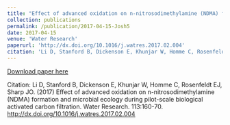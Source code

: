 ```yaml
---
title: "Effect of advanced oxidation on n-nitrosodimethylamine (NDMA) formation and microbial ecology during pilot-scale biological activated carbon filtration"
collection: publications
permalink: /publication/2017-04-15-Josh5
date: 2017-04-15
venue: 'Water Research'
paperurl: 'http://dx.doi.org/10.1016/j.watres.2017.02.004'
citation: 'Li D, Stanford B, Dickenson E, Khunjar W, Homme C, Rosenfeldt EJ, Sharp JO. (2017) Effect of advanced oxidation on n-nitrosodimethylamine (NDMA) formation and microbial ecology during pilot-scale biological activated carbon filtration. Water Research. 113:160-70. http://dx.doi.org/10.1016/j.watres.2017.02.004'
---
```


<a href='http://dx.doi.org/10.1016/j.watres.2017.02.004'>Download paper here</a>

Citation: Li D, Stanford B, Dickenson E, Khunjar W, Homme C, Rosenfeldt EJ, Sharp JO. (2017) Effect of advanced oxidation on n-nitrosodimethylamine (NDMA) formation and microbial ecology during pilot-scale biological activated carbon filtration. Water Research. 113:160-70. http://dx.doi.org/10.1016/j.watres.2017.02.004